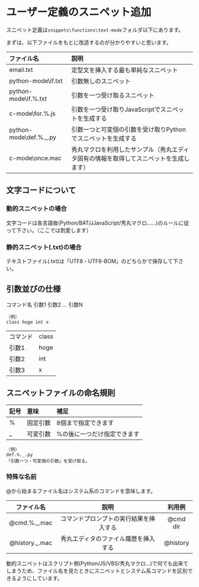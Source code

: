 # ユーザー定義のスニペット追加

スニペット定義は`snippets\functions\text-mode`フォルダ以下にあります。

まずは、以下ファイルをもとに改造するのが分かりやすいと思います。

|ファイル名|説明|
|:---|:---|
|email.txt|定型文を挿入する最も単純なスニペット|
|python-mode\if.txt|引数無しのスニペット|
|python-mode\if.%.txt|引数を一つ受け取るスニペット|
|c-mode\for.%.js|引数を一つ受け取りJavaScriptでスニペットを生成する|
|python-mode\def.%._.py|引数一つと可変個の引数を受け取りPythonでスニペットを生成する|
|c-mode\once.mac|秀丸マクロを利用したサンプル（秀丸エディタ固有の情報を取得してスニペットを生成します）|

## 文字コードについて

### 動的スニペットの場合

文字コードは各言語毎(Python/BAT/JJavaScript/秀丸マクロ……)のルールに従って下さい。（ここでは割愛します）

### 静的スニペット(.txt)の場合

テキストファイル(.txt)は「UTF8・UTF8-BOM」のどちらかで保存して下さい。

## 引数並びの仕様

コマンド名 引数1 引数2 ... 引数N

	（例）
	class hoge int x

|||
|:---|:---|
|コマンド|class|
|引数1|hoge|
|引数2|int|
|引数3|x|

## スニペットファイルの命名規則

|記号|意味|補足|
|:---|:---|:---|
|%|固定引数|8個まで指定できます|
|_|可変引数|%の後に一つだけ指定できます|

	（例）
	def.%._.py
	「引数一つ・可変個の引数」を受け取る。

### 特殊な名前

@から始まるファイル名はシステム系のコマンドを意味します。

|ファイル名|説明|利用例|
|:--:|:--:|:--:|
|@cmd.%._.mac|コマンドプロンプトの実行結果を挿入する|@cmd dir|
|@history._.mac|秀丸エディタのファイル履歴を挿入する|@history|

動的スニペットはスクリプト側(Python/JS/VBS/秀丸マクロ...)で何でも出来てしまうため、ファイル名を見たときにスニペットとシステム系コマンドを区別できるようにしています。